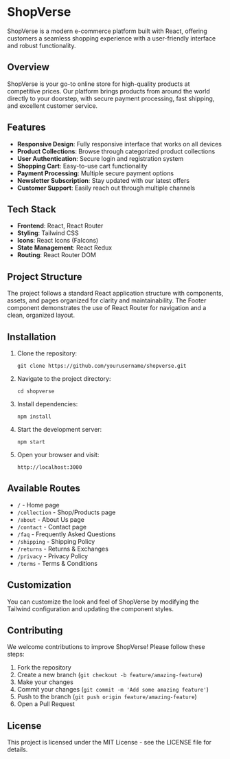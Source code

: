 # ShopVerse

ShopVerse is a modern e-commerce platform built with React, offering customers a seamless shopping experience with a user-friendly interface and robust functionality.

## Overview

ShopVerse is your go-to online store for high-quality products at competitive prices. Our platform brings products from around the world directly to your doorstep, with secure payment processing, fast shipping, and excellent customer service.

## Features

- **Responsive Design**: Fully responsive interface that works on all devices
- **Product Collections**: Browse through categorized product collections
- **User Authentication**: Secure login and registration system
- **Shopping Cart**: Easy-to-use cart functionality
- **Payment Processing**: Multiple secure payment options
- **Newsletter Subscription**: Stay updated with our latest offers
- **Customer Support**: Easily reach out through multiple channels

## Tech Stack

- **Frontend**: React, React Router
- **Styling**: Tailwind CSS
- **Icons**: React Icons (FaIcons)
- **State Management**: React Redux
- **Routing**: React Router DOM

## Project Structure

The project follows a standard React application structure with components, assets, and pages organized for clarity and maintainability. The Footer component demonstrates the use of React Router for navigation and a clean, organized layout.

## Installation

1. Clone the repository:

   ```
   git clone https://github.com/yourusername/shopverse.git
   ```

2. Navigate to the project directory:

   ```
   cd shopverse
   ```

3. Install dependencies:

   ```
   npm install
   ```

4. Start the development server:

   ```
   npm start
   ```

5. Open your browser and visit:
   ```
   http://localhost:3000
   ```

## Available Routes

- `/` - Home page
- `/collection` - Shop/Products page
- `/about` - About Us page
- `/contact` - Contact page
- `/faq` - Frequently Asked Questions
- `/shipping` - Shipping Policy
- `/returns` - Returns & Exchanges
- `/privacy` - Privacy Policy
- `/terms` - Terms & Conditions

## Customization

You can customize the look and feel of ShopVerse by modifying the Tailwind configuration and updating the component styles.

## Contributing

We welcome contributions to improve ShopVerse! Please follow these steps:

1. Fork the repository
2. Create a new branch (`git checkout -b feature/amazing-feature`)
3. Make your changes
4. Commit your changes (`git commit -m 'Add some amazing feature'`)
5. Push to the branch (`git push origin feature/amazing-feature`)
6. Open a Pull Request

## License

This project is licensed under the MIT License - see the LICENSE file for details.
